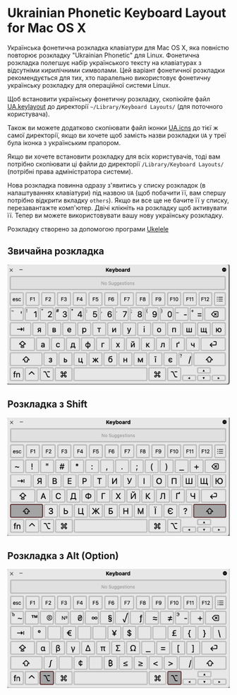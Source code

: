 # Ukrainian Phonetic Keyboard Layout for Mac OS X
Українська фонетична розкладка клавіатури для Mac OS X, яка повністю повторює розкладку "Ukrainian Phonetic" для Linux. Фонетична розкладка полегшує набір українського тексту на клавіатурах з відсутніми кирилічними символами. Цей варіант фонетичної розкладки рекомендується для тих, хто паралельно використовує фонетичну українську розкладку для операційної системи Linux.

Щоб встановити українську фонетичну розкладку, скопіюйте файл [UA.keylayout](https://github.com/nagornyi/ukrainian-phonetic-keyboard-mac/blob/main/UA.keylayout) до директорії `~/Library/Keyboard Layouts/` (для поточного користувача).

Також ви можете додатково скопіювати файл іконки [UA.icns](https://github.com/nagornyi/ukrainian-phonetic-keyboard-mac/blob/main/UA.icns) до тієї ж самої директорії, якщо ви хочете щоб замість назви розкладки `UA` у треї була іконка з українським прапором.

Якщо ви хочете встановити розкладку для всіх користувачів, тоді вам потрібно скопіювати ці файли до директорії `/Library/Keyboard Layouts/` (потрібні права адміністратора системи).

Нова розкладка повинна одразу з'явитись у списку розкладок (в налаштуваннях клавіатури) під назвою `UA` (щоб побачити її, вам спершу потрібно відкрити вкладку `others`). Якщо ви все ще не бачите її у списку, перезавантажте комп'ютер. Двічі клікніть на розкладку щоб активувати її. Тепер ви можете використовувати вашу нову українську розкладку.

Розкладку створено за допомогою програми [Ukelele](http://scripts.sil.org/cms/scripts/page.php?site_id=nrsi&id=ukelele)

## Звичайна розкладка
![](https://github.com/nagornyi/ukrainian-phonetic-keyboard-mac/blob/main/screenshots/ua-layout-normal.png)

## Розкладка з Shift
![](https://github.com/nagornyi/ukrainian-phonetic-keyboard-mac/blob/main/screenshots/ua-layout-shift.png)

## Розкладка з Alt (Option)
![](https://github.com/nagornyi/ukrainian-phonetic-keyboard-mac/blob/main/screenshots/ua-layout-alt.png)
